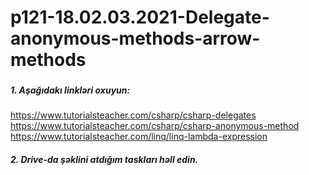 # p121-18.02.03.2021-Delegate-anonymous-methods-arrow-methods


###

##### 1. Aşağıdakı linkləri oxuyun:
https://www.tutorialsteacher.com/csharp/csharp-delegates<br />
https://www.tutorialsteacher.com/csharp/csharp-anonymous-method<br />
https://www.tutorialsteacher.com/linq/linq-lambda-expression


##### 2. Drive-da şəklini atdığım taskları həll edin.
